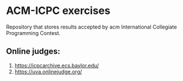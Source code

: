 # ACM-ICPC exercises

Repository that stores results accepted by acm International Collegiate Programming Contest.

## Online judges:
1. https://icpcarchive.ecs.baylor.edu/
2. https://uva.onlinejudge.org/
